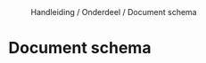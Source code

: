 <properties>
	<page>
		<title>Sjabloon Word</title>
	</page>
	<menu>
		<position>Handleiding / Onderdeel / Document schema</position>
		<title>Introductie</title>
	</menu>
</properties>

Document schema
================================
